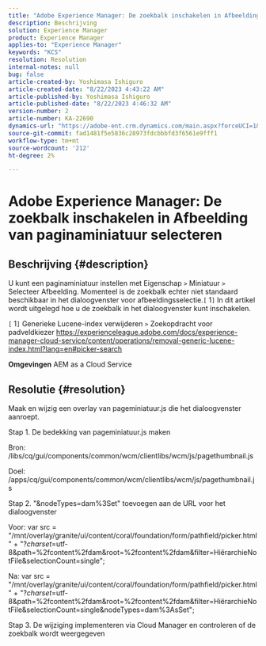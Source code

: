 ```yaml
---
title: "Adobe Experience Manager: De zoekbalk inschakelen in Afbeelding van paginaminiatuur selecteren"
description: Beschrijving
solution: Experience Manager
product: Experience Manager
applies-to: "Experience Manager"
keywords: "KCS"
resolution: Resolution
internal-notes: null
bug: false
article-created-by: Yoshimasa Ishiguro
article-created-date: "8/22/2023 4:43:22 AM"
article-published-by: Yoshimasa Ishiguro
article-published-date: "8/22/2023 4:46:32 AM"
version-number: 2
article-number: KA-22690
dynamics-url: "https://adobe-ent.crm.dynamics.com/main.aspx?forceUCI=1&pagetype=entityrecord&etn=knowledgearticle&id=3627876b-a640-ee11-bdf3-6045bd006704"
source-git-commit: fad1481f5e5836c28973fdcbbbfd3f6561e9fff1
workflow-type: tm+mt
source-wordcount: '212'
ht-degree: 2%

---
```


# Adobe Experience Manager: De zoekbalk inschakelen in Afbeelding van paginaminiatuur selecteren

## Beschrijving {#description}


U kunt een paginaminiatuur instellen met Eigenschap `>`  Miniatuur `>`  Selecteer Afbeelding. Momenteel is de zoekbalk echter niet standaard beschikbaar in het dialoogvenster voor afbeeldingsselectie.`[` 1`]`  In dit artikel wordt uitgelegd hoe u de zoekbalk in het dialoogvenster kunt inschakelen.

`[` 1`]`  Generieke Lucene-index verwijderen `>`  Zoekopdracht voor padveldkiezer https://experienceleague.adobe.com/docs/experience-manager-cloud-service/content/operations/removal-generic-lucene-index.html?lang=en#picker-search

<b>Omgevingen</b>
AEM as a Cloud Service


## Resolutie {#resolution}


Maak en wijzig een overlay van pageminiatuur.js die het dialoogvenster aanroept.

Stap 1. De bedekking van pageminiatuur.js maken

Bron: /libs/cq/gui/components/common/wcm/clientlibs/wcm/js/pagethumbnail.js

Doel: /apps/cq/gui/components/common/wcm/clientlibs/wcm/js/pagethumbnail.js

Stap 2. &quot;&amp;nodeTypes=dam%3Set&quot; toevoegen aan de URL voor het dialoogvenster

Voor: var src = &quot;/mnt/overlay/granite/ui/content/coral/foundation/form/pathfield/picker.html&quot; + &quot;?_charset_=utf-8&amp;path=%2fcontent%2fdam&amp;root=%2fcontent%2fdam&amp;filter=HiërarchieNotFile&amp;selectionCount=single&quot;;

Na: var src = &quot;/mnt/overlay/granite/ui/content/coral/foundation/form/pathfield/picker.html&quot; + &quot;?_charset_=utf-8&amp;path=%2fcontent%2fdam&amp;root=%2fcontent%2fdam&amp;filter=HiërarchieNotFile&amp;selectionCount=single&amp;nodeTypes=dam%3AsSet&quot;;

Stap 3. De wijziging implementeren via Cloud Manager en controleren of de zoekbalk wordt weergegeven
